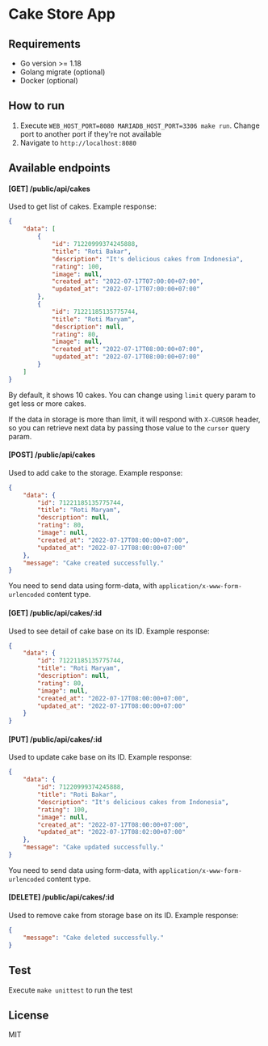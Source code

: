 # Cake Store App

## Requirements
- Go version >= 1.18
- Golang migrate (optional)
- Docker (optional)

## How to run
1. Execute `WEB_HOST_PORT=8080 MARIADB_HOST_PORT=3306 make run`.
Change port to another port if they're not available
2. Navigate to `http://localhost:8080`

## Available endpoints
#### [GET] /public/api/cakes
Used to get list of cakes. Example response:
```json
{
    "data": [
        {
            "id": 71220999374245888,
            "title": "Roti Bakar",
            "description": "It's delicious cakes from Indonesia",
            "rating": 100,
            "image": null,
            "created_at": "2022-07-17T07:00:00+07:00",
            "updated_at": "2022-07-17T07:00:00+07:00"
        },
        {
            "id": 71221185135775744,
            "title": "Roti Maryam",
            "description": null,
            "rating": 80,
            "image": null,
            "created_at": "2022-07-17T08:00:00+07:00",
            "updated_at": "2022-07-17T08:00:00+07:00"
        }
    ]
}
```

By default, it shows 10 cakes. You can change using `limit` query param to get
less or more cakes.

If the data in storage is more than limit, it will respond with `X-CURSOR`
header, so you can retrieve next data by passing those value to the `cursor` query param.

#### [POST] /public/api/cakes
Used to add cake to the storage. Example response:
```json
{
    "data": {
        "id": 71221185135775744,
        "title": "Roti Maryam",
        "description": null,
        "rating": 80,
        "image": null,
        "created_at": "2022-07-17T08:00:00+07:00",
        "updated_at": "2022-07-17T08:00:00+07:00"
    },
    "message": "Cake created successfully."
}
```

You need to send data using form-data, with `application/x-www-form-urlencoded`
content type.

#### [GET] /public/api/cakes/:id
Used to see detail of cake base on its ID. Example response:
```json
{
    "data": {
        "id": 71221185135775744,
        "title": "Roti Maryam",
        "description": null,
        "rating": 80,
        "image": null,
        "created_at": "2022-07-17T08:00:00+07:00",
        "updated_at": "2022-07-17T08:00:00+07:00"
    }
}
```

#### [PUT] /public/api/cakes/:id
Used to update cake base on its ID. Example response:
```json
{
    "data": {
        "id": 71220999374245888,
        "title": "Roti Bakar",
        "description": "It's delicious cakes from Indonesia",
        "rating": 100,
        "image": null,
        "created_at": "2022-07-17T08:00:00+07:00",
        "updated_at": "2022-07-17T08:02:00+07:00"
    },
    "message": "Cake updated successfully."
}
```

You need to send data using form-data, with `application/x-www-form-urlencoded`
content type.

#### [DELETE] /public/api/cakes/:id
Used to remove cake from storage base on its ID. Example response:
```json
{
    "message": "Cake deleted successfully."
}
```

## Test
Execute `make unittest` to run the test

## License
MIT
